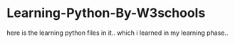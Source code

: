 # Learning-Python-By-W3schools
here is the learning python files in it.. which i learned in my learning phase..
